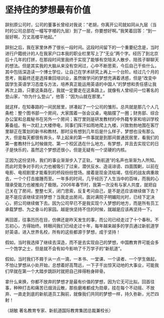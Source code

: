 # 坚持住的梦想最有价值

辞别原公司时，公司的董事长曾经对我说：“老胡，你离开公司就如同从九层（当时的公司总部在一幢写字楼的九层）到了一层，你要想好啊。”我笑着回答：“到一层好啊，万丈高楼平地起。” 

辞别之后，我在家里休养了很长一段时间。这段时间留下的一个重要纪念是，当时进行户籍统计的人在我家户口本我的职业栏里写上了“无业”两个字。经历了到北京后十几年的打拼，在那段时间里我终于实现了能够有空陪夫人散步、陪孩子聊聊天的想法。但是其实我的大脑从来没有空闲过，心中不断思索，今后自己干些什么，其中包括深造读一个博士学位，让自己在学术研究上再上一个台阶。经过几个月的思考，我最终还是选择重回培训业，虽然做学问的梦想充满着诱惑，但是“改变中国学生英语学习态度与方法，培养真正能运用英语的中国人”的梦想和责任感让我再次上路，只要这条路在，我就一定要走在这条路上。就像有人曾经问一位著名的登山家，“你为什么登山”，他答：“因为山就在那里。” 

就这样，在知春路的一间民居里，拼凑起了一个公司的雏形。总共就是那几个人几条枪：整个图书部一个房间，大家围着一张会议桌，电脑摆了一圈；财务部、综合办公室和总裁秘书在另外一个房间；客厅里则是研发教材的中外籍专家和培训学校筹备组。有一次赶上大楼停电，同事们挥汗如雨地爬上九楼，兴致勃勃地围在客厅里聊正在策划的新书和教材。那时没有想到几年后是什么样子，梦想也没有那么大，但是每天都很有奔头，早上起来的第一件事就是到那间普通民居里，看我们的第一套教材什么时候做完、第一个校区选在什么地方。有梦想，并且去实现它的日子是快乐的，虽然这个梦想还很小，但是无疑有一个坚硬的内核。 

正因为这份坚持，我们的事业渐渐步入了正轨，“新航道”的名声也渐渐为人所知。而此时竞争对手的火力也被吸引了过来，潜伏反水、造谣诽谤、四面围剿，以前在电影、电视剧里才能看到的桥段纷纷登场。接着是现金流枯竭，信任的战友病重故去，一个个打击接踵而至。一年多的时间，几乎经历了人生当中的百味，而我的心理承受能力也被推向了极限。2006年春节时，我第一次没有与家人共度，就把自己关在了房间，整整七天，闭门思索，反复考问自己，是不是还应该继续做下去？是不是应该继续坚持梦想？当我走出房间，面对满院子明媚阳光时，已经下定决心，把公司继续做下去。因为公司早已不是我实现个人梦想的地方，而是所有员工承载梦想、为之奋斗的家园。越是快坚持不住的时候，就越是应该再坚持一下。 

再回首，往事历历在目，仿佛还是昨天发生的事，而公司已经走过了十个春秋。不忘初心，方得始终。转眼间我们已经走过十年，每年越来越多的学员通过新航道学好英语，进入世界名校，所有的这些都源于梦想，成于坚持！ 

假如，当时我选择了继续去深造，而不是去实现自己的梦想，中国教育界可能会多一个饱学之士，但是就不会有如今影响了千万学子的“新航道”。 

假如，当时我们不屑于从一点一滴，一本书、一堂课、一个读者、一个学生做起，不怕让梦想从小处开始，总想着好高骛远，一下子干出惊天动地的大事业，可能我们早就在第一个大踏步跳跃时就把自己摔得粉身碎骨。 

拿什么来换，你都不放弃的梦想才是最有价值的梦想，因为它无可比拟。回首往事，种种打击和痛苦已烟消云散，那些磨难都成为勋章，挂在每个不动摇、不放弃、一直走到底的新航道员工胸前，就像我们共同的梦想一样，持久弥新，光芒四射！ 

（胡敏 著名教育专家、新航道国际教育集团总裁兼校长）